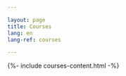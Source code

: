 ```yaml
---

layout: page
title: Courses
lang: en
lang-ref: courses

---
```



{%- include courses-content.html -%}
